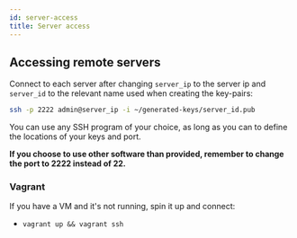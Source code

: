 ```yaml
---
id: server-access
title: Server access
---
```


## Accessing remote servers

Connect to each server after changing `server_ip` to the server ip and `server_id` to the relevant name used when creating the key-pairs:

```bash
ssh -p 2222 admin@server_ip -i ~/generated-keys/server_id.pub
```

You can use any SSH program of your choice, as long as you can to define the locations of your keys and port.

**If you choose to use other software than provided, remember to change the port to 2222 instead of 22.**

### Vagrant

If you have a VM and it's not running, spin it up and connect:

- `vagrant up && vagrant ssh`
